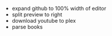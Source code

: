 - expand github to 100% width of editor
- split preview to right
- download youtube to plex
- parse books

